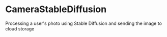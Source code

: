 # CameraStableDiffusion
Processing a user's photo using Stable Diffusion and sending the image to cloud storage
